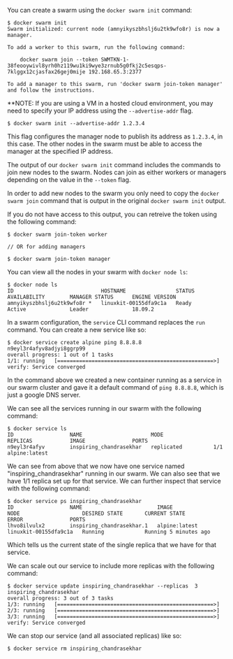 
You can create a swarm using the `docker swarm init` command:
```
$ docker swarm init
Swarm initialized: current node (amnyikyszbhslj6u2tk9wfo8r) is now a manager.

To add a worker to this swarm, run the following command:

    docker swarm join --token SWMTKN-1-38feooywivl8yrh0hz119wu1ki9wye3zrnub5g0fkj2c5esqps-7klggx12cjasfax26gej0mije 192.168.65.3:2377

To add a manager to this swarm, run 'docker swarm join-token manager' and follow the instructions.
```
**NOTE: If you are using a VM in a hosted cloud environment, you may need to specify your IP address using the `--advertise-addr` flag. 
```
$ docker swarm init --advertise-addr 1.2.3.4
```
This flag configures the manager node to publish its address as `1.2.3.4`, in this case. The other nodes in the swarm must be able to access the manager at the specified IP address. 

The output of our `docker swarm init` command includes the commands to join new nodes to the swarm. Nodes can join as either workers or managers depending on the value in the `--token` flag. 

In order to add new nodes to the swarm you only need to copy the `docker swarm join` command that is output in the original `docker swarm init` output.

If you do not have access to this output, you can retreive the token using the following command:
```
$ docker swarm join-token worker

// OR for adding managers

$ docker swarm join-token manager
```

You can view all the nodes in your swarm with `docker node ls`:
```
$ docker node ls
ID                            HOSTNAME                STATUS              AVAILABILITY        MANAGER STATUS      ENGINE VERSION
amnyikyszbhslj6u2tk9wfo8r *   linuxkit-00155dfa9c1a   Ready               Active              Leader              18.09.2
```

In a swarm configuration, the `service` CLI command replaces the `run` command. 
You can create a new service like so:
```
$ docker service create alpine ping 8.8.8.8
n9eyl3r4afyv8adjyi8ggrp99
overall progress: 1 out of 1 tasks
1/1: running   [==================================================>]
verify: Service converged
```
In the command above we created a new container running as a service in our swarm cluster and gave it a default command of `ping 8.8.8.8`, which is just a google DNS server. 

We can see all the services running in our swarm with the following command:
```
$ docker service ls
ID                  NAME                      MODE                REPLICAS            IMAGE               PORTS
n9eyl3r4afyv        inspiring_chandrasekhar   replicated          1/1                 alpine:latest
```
We can see from above that we now have one service named "inspiring_chandrasekhar" running in our swarm. We can also see that we have 1/1 replica set up for that service. We can further inspect that service with the following command:
```
$ docker service ps inspiring_chandrasekhar
ID                  NAME                        IMAGE               NODE                    DESIRED STATE       CURRENT STATE           ERROR               PORTS
lhvo8ilvulx2        inspiring_chandrasekhar.1   alpine:latest       linuxkit-00155dfa9c1a   Running             Running 5 minutes ago
```
Which tells us the current state of the single replica that we have for that service. 

We can scale out our service to include more replicas with the following command: 
```
$ docker service update inspiring_chandrasekhar --replicas  3
inspiring_chandrasekhar
overall progress: 3 out of 3 tasks
1/3: running   [==================================================>]
2/3: running   [==================================================>]
3/3: running   [==================================================>]
verify: Service converged
```

We can stop our service (and all associated replicas) like so:
```
$ docker service rm inspiring_chandrasekhar
```
